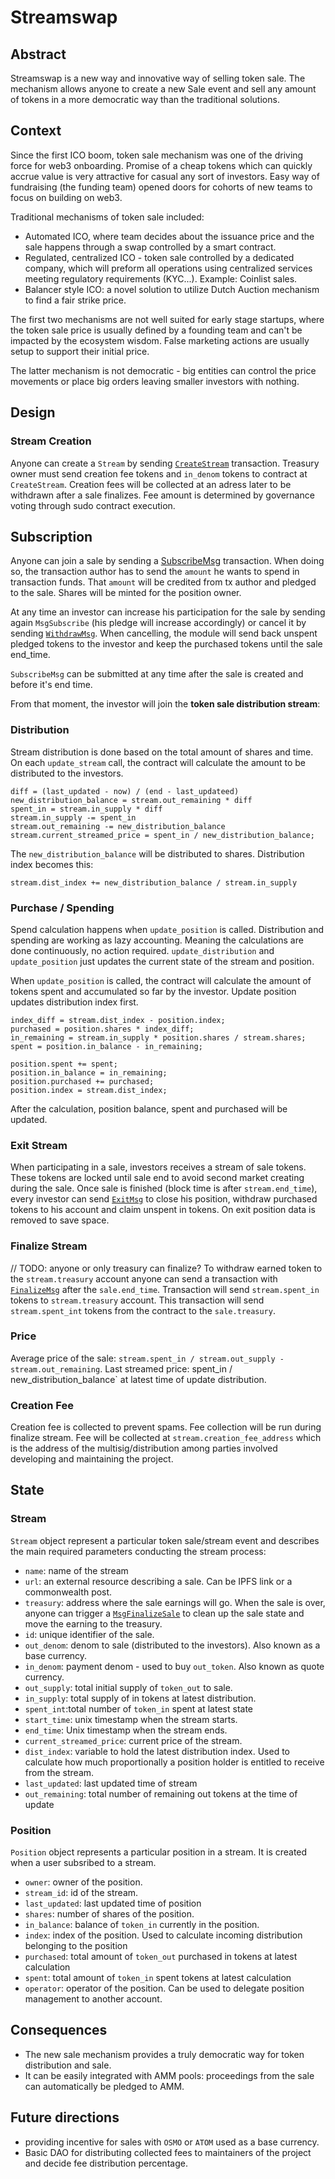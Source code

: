 # Streamswap

## Abstract

Streamswap is a new way and innovative way of selling token sale.
The mechanism allows anyone to create a new Sale event and sell any
amount of tokens in a more democratic way than the traditional solutions.

## Context

Since the first ICO boom, token sale mechanism was one of the driving
force for web3 onboarding.
Promise of a cheap tokens which can quickly accrue value is very attractive
for casual any sort of investors. Easy way of fundraising (the funding team)
opened doors for cohorts of new teams to focus on building on web3.

Traditional mechanisms of token sale included:

- Automated ICO, where team decides about the issuance price and the sale
  happens through a swap controlled by a smart contract.
- Regulated, centralized ICO - token sale controlled by a dedicated company,
  which will preform all operations using centralized services meeting
  regulatory requirements (KYC...). Example: Coinlist sales.
- Balancer style ICO: a novel solution to utilize Dutch Auction mechanism to
  find a fair strike price.

The first two mechanisms are not well suited for early stage startups, where
the token sale price is usually defined by a founding team and can't be
impacted by the ecosystem wisdom. False marketing actions are usually setup
to support their initial price.

The latter mechanism is not democratic - big entities can control the
price movements or place big orders leaving smaller investors with nothing.

## Design

### Stream Creation

Anyone can create a `Stream` by sending [`CreateStream`](https://github.com/osmosis-labs/osmosis/blob/robert%2Fstreamswap-spec/proto/osmosis/streamswap/v1/tx.proto#L21) transaction.
Treasury owner must send creation fee tokens and `in_denom` tokens to contract at `CreateStream`.
Creation fees will be collected at an adress later to be withdrawn after a sale finalizes.
Fee amount is determined by governance voting through sudo contract execution.

## Subscription

Anyone can join a sale by sending a [SubscribeMsg](https://github.com/osmosis-labs/osmosis/blob/main/proto/osmosis/streamswap/v1/tx.proto#L13) transaction.
When doing so, the transaction author has to send the `amount` he wants to spend in transaction funds.
That `amount` will be credited from tx author and pledged to the sale. Shares will be minted for the position owner.

At any time an investor can increase his participation for the sale by sending again `MsgSubscribe`
(his pledge will increase accordingly) or cancel it by sending
[`WithdrawMsg`](https://github.com/osmosis-labs/osmosis/blob/main/proto/osmosis/streamswap/v1/tx.proto#32).
When cancelling, the module will send back unspent pledged tokens to the investor
and keep the purchased tokens until the sale end_time.

`SubscribeMsg` can be submitted at any time after the sale is created and before it's end time.

From that moment, the investor will join the **token sale distribution stream**:

### Distribution

Stream distribution is done based on the total amount of shares and time.
On each `update_stream` call, the contract will calculate the amount to be distributed to the investors.

```
diff = (last_updated - now) / (end - last_updateed)
new_distribution_balance = stream.out_remaining * diff
spent_in = stream.in_supply * diff
stream.in_supply -= spent_in
stream.out_remaining -= new_distribution_balance
stream.current_streamed_price = spent_in / new_distribution_balance;
```

The `new_distribution_balance` will be distributed to shares.
Distribution index becomes this:

```
stream.dist_index += new_distribution_balance / stream.in_supply
```

### Purchase / Spending

Spend calculation happens when `update_position` is called. Distribution and spending are working as lazy accounting. Meaning
the calculations are done continuously, no action required. `update_distribution` and `update_position` just updates the current state of the stream and position.

When `update_position` is called, the contract will calculate the amount of tokens spent and  accumulated so far by the investor.
Update position updates distribution index first.

```
index_diff = stream.dist_index - position.index;
purchased = position.shares * index_diff;
in_remaining = stream.in_supply * position.shares / stream.shares;
spent = position.in_balance - in_remaining;

position.spent += spent;
position.in_balance = in_remaining;
position.purchased += purchased;
position.index = stream.dist_index;
```

After the calculation, position balance, spent and purchased will be updated.

### Exit Stream

When participating in a sale, investors receives a stream of sale tokens.
These tokens are locked until sale end to avoid second market creating during
the sale. Once sale is finished (block time is after `stream.end_time`), every
investor can send [`ExitMsg`](https://github.com/osmosis-labs/osmosis/blob/main/proto/osmosis/streamswap/v1/tx.proto#L37)
to close his position, withdraw purchased tokens to his account and claim unspent in tokens.
On exit position data is removed to save space.

### Finalize Stream

// TODO: anyone or only treasury can finalize?
To withdraw earned token to the `stream.treasury` account anyone can send a
transaction with [`FinalizeMsg`](https://github.com/osmosis-labs/osmosis/blob/main/proto/osmosis/streamswap/v1/tx.proto#L42) after the `sale.end_time`.
Transaction will send `stream.spent_in` tokens to `stream.treasury` account.
This transaction will send `stream.spent_int` tokens from the contract
to the `sale.treasury`.

### Price

Average price of the sale: `stream.spent_in / stream.out_supply - stream.out_remaining`.
Last streamed price: spent_in / new_distribution_balance` at latest time of update distribution.

### Creation Fee

Creation fee is collected to prevent spams. Fee collection will be run during finalize stream.
Fee will be collected at `stream.creation_fee_address` which is the address of the multisig/distribution among parties
involved developing and maintaining the project.

## State

### Stream

`Stream` object represent a particular token sale/stream event and describes the main
required parameters conducting the stream process:
- `name`: name of the stream
- `url`: an external resource describing a sale. Can be IPFS link or a
  commonwealth post.
- `treasury`: address where the sale earnings will go. When the sale is over,
  anyone can trigger a [`MsgFinalizeSale`](https://github.com/osmosis-labs/osmosis/blob/main/proto/osmosis/streamswap/v1/tx.proto#L42)
  to clean up the sale state and move the earning to the treasury.
- `id`: unique identifier of the sale.
- `out_denom`: denom to sale (distributed to the investors).
  Also known as a base currency.
- `in_denom`: payment denom - used to buy `out_token`.
  Also known as quote currency.
- `out_supply`: total initial supply of `token_out` to sale.
- `in_supply`: total supply of in tokens at latest distribution.
- `spent_int`:total number of `token_in` spent at latest state
- `start_time`: unix timestamp when the stream starts.
- `end_time`: Unix timestamp when the stream ends.
- `current_streamed_price`: current price of the stream.
- `dist_index`: variable to hold the latest distribution index. Used to calculate how much proportionally
  a position holder is entitled to receive from the stream.
- `last_updated`: last updated time of stream
- `out_remaining`: total number of remaining out tokens at the time of update

### Position

`Position` object represents a particular position in a stream. It is created
when a user subsribed to a stream.
- `owner`: owner of the position.
- `stream_id`: id of the stream.
- `last_updated`: last updated time of position
- `shares`: number of shares of the position.
- `in_balance`: balance of `token_in` currently in the position.
- `index`: index of the position. Used to calculate incoming distribution belonging to the position
- `purchased`: total amount of `token_out` purchased in tokens at latest calculation
- `spent`: total amount of `token_in` spent tokens at latest calculation
- `operator`: operator of the position. Can be used to delegate position management to another account.

## Consequences

- The new sale mechanism provides a truly democratic way for token distribution and sale.
- It can be easily integrated with AMM pools: proceedings from the sale can
  automatically be pledged to AMM.

## Future directions

- providing incentive for sales with `OSMO` or `ATOM` used as a base currency.
- Basic DAO for distributing collected fees to maintainers of the project and decide fee distribution percentage.
